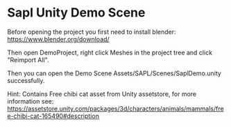 # Sapl Unity Demo Scene

Before opening the project you first need to install blender:
https://www.blender.org/download/

Then open DemoProject, right click Meshes in the project tree and click "Reimport All".

Then you can open the Demo Scene Assets/SAPL/Scenes/SaplDemo.unity successfully.

Hint: Contains Free chibi cat asset from Unity assetstore, for more information see:
https://assetstore.unity.com/packages/3d/characters/animals/mammals/free-chibi-cat-165490#description
